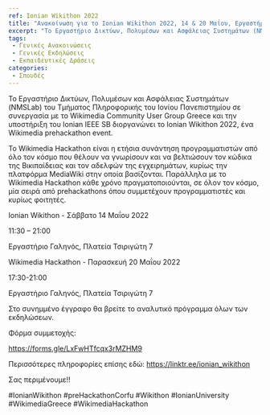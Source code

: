 ```yaml
---
ref: Ionian Wikithon 2022
title: "Ανακοίνωση για το Ionian Wikithon 2022, 14 & 20 Μαΐου, Εργαστήριο Γαληνός, Τμήμα Πληροφορικής"
excerpt: "Το Εργαστήριο Δικτύων, Πολυμέσων και Ασφάλειας Συστημάτων (NMSLab) του Τμήματος Πληροφορικής του Ιονίου Πανεπιστημίου σε συνεργασία με το Wikimedia Community User Group Greece και την υποστήριξη του Ionian IEEE SB διοργανώνει το Ionian Wikithon 2022, ένα Wikimedia prehackathon event."
tags:  
 - Γενικές Ανακοινώσεις
 - Γενικές Εκδηλώσεις
 - Εκπαιδευτικές Δράσεις
categories:
 - Σπουδές
---
```


Το Εργαστήριο Δικτύων, Πολυμέσων και Ασφάλειας Συστημάτων (NMSLab) του Τμήματος Πληροφορικής του Ιονίου Πανεπιστημίου σε συνεργασία με το Wikimedia Community User Group Greece και την υποστήριξη του Ionian IEEE SB διοργανώνει το Ionian Wikithon 2022, ένα Wikimedia prehackathon event.

Το Wikimedia Hackathon είναι η ετήσια συνάντηση προγραμματιστών από όλο τον κόσμο που θέλουν να γνωρίσουν και να βελτιώσουν τον κώδικα της Βικιπαίδειας και τον αδελφών της εγχειρημάτων, κυρίως την πλατφόρμα MediaWiki στην οποία βασίζονται. Παράλληλα με το Wikimedia Hackathon κάθε χρόνο πραγματοποιούνται, σε όλον τον κόσμο, μία σειρά από prehackathons όπου συμμετέχουν προγραμματιστές και κυρίως φοιτητές.

 

Ionian Wikithon - Σάββατο 14 Μαΐου 2022

11:30 – 21:00

Εργαστήριο Γαληνός, Πλατεία Τσιριγώτη 7

 

Wikimedia Hackathon - Παρασκευή 20 Μαΐου 2022

17:30-21:00

Εργαστήριο Γαληνός, Πλατεία Τσιριγώτη 7

 
Στο συνημμένο έγγραφο θα βρείτε το αναλυτικό πρόγραμμα όλων των εκδηλώσεων.
 
Φόρμα συμμετοχής:
 
https://forms.gle/LxFwHTfcqx3rMZHM9 
 
 
Περισσότερες πληροφορίες επίσης εδώ: https://linktr.ee/ionian_wikithon
 
 
Σας περιμένουμε!!

#IonianWikithon #preHackathonCorfu #Wikithon #IonianUniversity #WikimediaGreece #WikimediaHackathon
